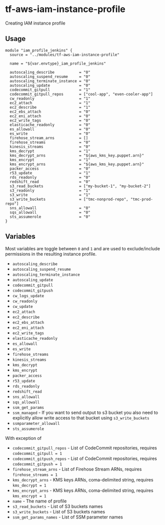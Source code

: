 # tf-aws-iam-instance-profile

Creating IAM instance profile

## Usage

```
module "iam_profile_jenkins" {
  source = "../modules/tf-aws-iam-instance-profile"

  name = "${var.envtype}_iam_profile_jenkins"

  autoscaling_describe           = "0"
  autoscaling_suspend_resume     = "0"
  autoscaling_terminate_instance = "0"
  autoscaling_update             = "0"
  codecommit_gitpull             = "1"
  codecommit_gitpull_repos       = ["cool-app", "even-cooler-app"]
  cw_readonly                    = "1"
  ec2_attach                     = "1"
  ec2_describe                   = "1"
  ec2_ebs_attach                 = "0"
  ec2_eni_attach                 = "0"
  ec2_write_tags                 = "0"
  elasticache_readonly           = "0"
  es_allowall                    = "0"
  es_write                       = "0"
  firehose_stream_arns           = []
  firehose_streams               = "0"
  kinesis_streams                = "0"
  kms_decrypt                    = "1"
  kms_decrypt_arns               = "${aws_kms_key.puppet.arn}"
  kms_encrypt                    = "1"
  kms_encrypt_arns               = "${aws_kms_key.puppet.arn}"
  packer_access                  = "0"
  r53_update                     = "1"
  rds_readonly                   = "0"
  redshift_read                  = "0"
  s3_read_buckets                = ["my-bucket-1", "my-bucket-2"]
  s3_readonly                    = "1"
  s3_write                       = "1"
  s3_write_buckets               = ["tmc-nonprod-repo", "tmc-prod-repo"]
  sns_allowall                   = "0"
  sqs_allowall                   = "0"
  sts_assumerole                 = "0"
}
```

## Variables

Most variables are toggle between `0` and `1` and are used to exclude/include permissions in the resulting instance profile.

* `autoscaling_describe`
* `autoscaling_suspend_resume`
* `autoscaling_terminate_instance`
* `autoscaling_update`
* `codecommit_gitpull`
* `codecommit_gitpush`
* `cw_logs_update`
* `cw_readonly`
* `cw_update`
* `ec2_attach`
* `ec2_describe`
* `ec2_ebs_attach`
* `ec2_eni_attach`
* `ec2_write_tags`
* `elasticache_readonly`
* `es_allowall`
* `es_write`
* `firehose_streams`
* `kinesis_streams`
* `kms_decrypt`
* `kms_encrypt`
* `packer_access`
* `r53_update`
* `rds_readonly`
* `redshift_read`
* `sns_allowall`
* `sqs_allowall`
* `ssm_get_params`
* `ssm_managed` - If you want to send output to s3 bucket you also need to explicitly allow write access to that bucket using `s3_write_buckets`
* `ssmparameter_allowall`
* `sts_assumerole`

With exception of

* `codecommit_gitpull_repos` - List of CodeCommit repositories, requires `codecommit_gitpull = 1`
* `codecommit_gitpush_repos` - List of CodeCommit repositories, requires `codecommit_gitpush = 1`
* `firehose_stream_arns` - List of Firehose Stream ARNs, requires `firehose_streams = 1`
* `kms_decrypt_arns` - KMS keys ARNs, coma-delimited string, requires `kms_decrypt = 1`
* `kms_encrypt_arns` - KMS keys ARNs, coma-delimited string, requires `kms_encrypt = 1`
* `name` - The name of profile
* `s3_read_buckets` - List of S3 buckets names
* `s3_write_buckets` - List of S3 buckets names
* `ssm_get_params_names` - List of SSM parameter names
